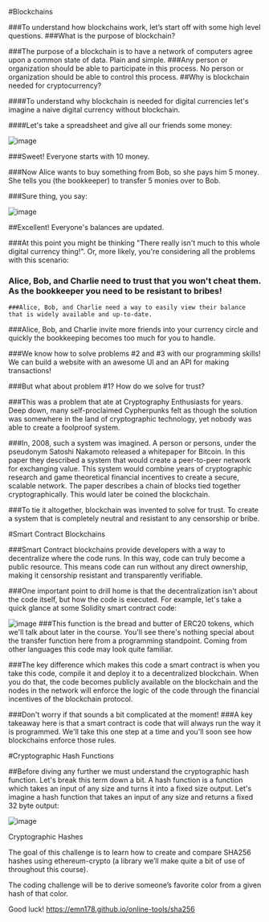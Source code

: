 #Blockchains

###To understand how blockchains work, let’s start off with some high level questions.
###What is the purpose of blockchain?

###The purpose of a blockchain is to have a network of computers agree upon a common state of data. Plain and simple. 
###Any person or organization should be able to participate in this process. No person or organization should be able to control this process.
##Why is blockchain needed for cryptocurrency?

####To understand why blockchain is needed for digital currencies let's imagine a naive digital currency without blockchain.

####Let's take a spreadsheet and give all our friends some money:

![image](https://github.com/user-attachments/assets/99014077-90fe-435a-887f-c237e13eb6ee)


###Sweet! Everyone starts with 10 money.

###Now Alice wants to buy something from Bob, so she pays him 5 money. She tells you (the bookkeeper) to transfer 5 monies over to Bob.

###Sure thing, you say:


![image](https://github.com/user-attachments/assets/7e65e74f-7047-46eb-ae5b-d7fae7e9ff53)

 ##Excellent! Everyone's balances are updated.

###At this point you might be thinking "There really isn't much to this whole digital currency thing!". Or, more likely, you're considering all the problems with this scenario:

   ### Alice, Bob, and Charlie need to trust that you won't cheat them. As the bookkeeper you need to be resistant to bribes!
    ###Alice, Bob, and Charlie need a way to easily view their balance that is widely available and up-to-date.
   ###Alice, Bob, and Charlie invite more friends into your currency circle and quickly the bookkeeping becomes too much for you to handle.

###We know how to solve problems #2 and #3 with our programming skills! We can build a website with an awesome UI and an API for making transactions!

###But what about problem #1? How do we solve for trust?

###This was a problem that ate at Cryptography Enthusiasts for years. Deep down, many self-proclaimed Cypherpunks felt as though the solution was somewhere in the land of cryptographic technology, yet nobody was able to create a foolproof system.

###In, 2008, such a system was imagined. A person or persons, under the pseudonym Satoshi Nakamoto released a whitepaper for Bitcoin. In this paper they described a system that would create a peer-to-peer network for exchanging value. This system would combine years of cryptographic research and game theoretical financial incentives to create a secure, scalable network. The paper describes a chain of blocks tied together cryptographically. This would later be coined the blockchain.

###To tie it altogether, blockchain was invented to solve for trust. To create a system that is completely neutral and resistant to any censorship or bribe.

#Smart Contract Blockchains

###Smart Contract blockchains provide developers with a way to decentralize where the code runs. In this way, code can truly become a public resource. This means code can run without any direct ownership, making it censorship resistant and transparently verifiable.

###One important point to drill home is that the decentralization isn't about the code itself, but how the code is executed. For example, let's take a quick glance at some Solidity smart contract code:

![image](https://github.com/user-attachments/assets/c5296c4f-aba4-4272-9935-583fbdc2cd05)
###This function is the bread and butter of ERC20 tokens, which we'll talk about later in the course. You'll see there's nothing special about the transfer function here from a programming standpoint. Coming from other languages this code may look quite familiar.

###The key difference which makes this code a smart contract is when you take this code, compile it and deploy it to a decentralized blockchain. When you do that, the code becomes publicly available on the blockchain and the nodes in the network will enforce the logic of the code through the financial incentives of the blockchain protocol.

###Don't worry if that sounds a bit complicated at the moment!
###A key takeaway here is that a smart contract is code that will always run the way it is programmed. We'll take this one step at a time and you'll soon see how blockchains enforce those rules.

#Cryptographic Hash Functions

##Before diving any further we must understand the cryptographic hash function. Let's break this term down a bit. A hash function is a function which takes an input of any size and turns it into a fixed size output. Let's imagine a hash function that takes an input of any size and returns a fixed 32 byte output:

![image](https://github.com/user-attachments/assets/ad33afd4-bc85-4a00-9e06-0c8cfc813c09)


Cryptographic Hashes

The goal of this challenge is to learn how to create and compare SHA256 hashes using ethereum-crypto (a library we’ll make quite a bit of use of throughout this course).

The coding challenge will be to derive someone’s favorite color from a given hash of that color.

Good luck!
https://emn178.github.io/online-tools/sha256

